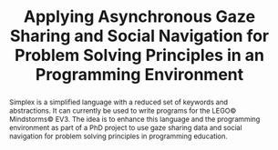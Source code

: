 ---
title: "Applying Asynchronous Gaze Sharing and Social Navigation for Problem Solving Principles in an Programming Environment"
authors: [Fabian Deitelhoff]
abstract: "Simplex is a simplified language with a reduced set of keywords and abstractions. It can currently be used to write programs for the LEGO© Mindstorms© EV3. The idea is to enhance this language and the programming environment as part of a PhD project to use gaze sharing data and social navigation for problem solving principles in programming education."
publishedAt: "ppig-2017"
year: 2017
paperType: "Doctoral Consortium"
url_pdf: "files/2017-PPIG-28th-deitelhoff.pdf"
---